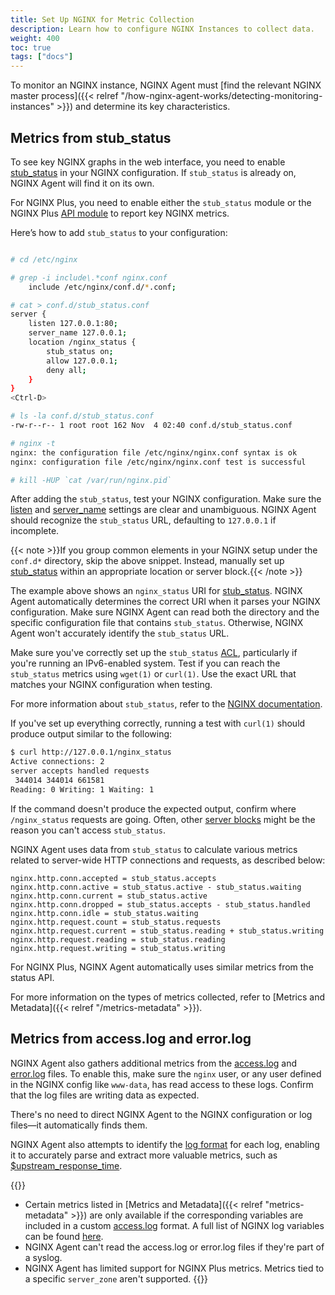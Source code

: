 ```yaml
---
title: Set Up NGINX for Metric Collection
description: Learn how to configure NGINX Instances to collect data.
weight: 400
toc: true
tags: ["docs"]
---
```


To monitor an NGINX instance, NGINX Agent must [find the relevant NGINX master process]({{< relref "/how-nginx-agent-works/detecting-monitoring-instances" >}}) and determine its key characteristics.

## Metrics from stub_status

To see key NGINX graphs in the web interface, you need to enable [stub_status](http://nginx.org/en/docs/http/ngx_http_stub_status_module.html) in your NGINX configuration. If `stub_status` is already on, NGINX Agent will find it on its own.

For NGINX Plus, you need to enable either the `stub_status` module or the NGINX Plus [API module](http://nginx.org/en/docs/http/ngx_http_api_module.html) to report key NGINX metrics.

Here’s how to add `stub_status` to your configuration:

```bash

# cd /etc/nginx

# grep -i include\.*conf nginx.conf
    include /etc/nginx/conf.d/*.conf;

# cat > conf.d/stub_status.conf
server {
    listen 127.0.0.1:80;
    server_name 127.0.0.1;
    location /nginx_status {
        stub_status on;
        allow 127.0.0.1;
        deny all;
    }
}
<Ctrl-D>

# ls -la conf.d/stub_status.conf
-rw-r--r-- 1 root root 162 Nov  4 02:40 conf.d/stub_status.conf

# nginx -t
nginx: the configuration file /etc/nginx/nginx.conf syntax is ok
nginx: configuration file /etc/nginx/nginx.conf test is successful

# kill -HUP `cat /var/run/nginx.pid`
```

After adding the `stub_status`, test your NGINX configuration. Make sure the [listen](http://nginx.org/en/docs/http/ngx_http_core_module.html#listen) and [server_name](http://nginx.org/en/docs/http/ngx_http_core_module.html#server_name) settings are clear and unambiguous. NGINX Agent should recognize the `stub_status` URL, defaulting to `127.0.0.1` if incomplete.

{{< note >}}If you group common elements in your NGINX setup under the `conf.d*` directory, skip the above snippet. Instead, manually set up [stub_status](http://nginx.org/en/docs/http/ngx_http_stub_status_module.html) within an appropriate location or server block.{{< /note >}}

The example above shows an `nginx_status` URI for [stub_status](http://nginx.org/en/docs/http/ngx_http_stub_status_module.html). NGINX Agent automatically determines the correct URI when it parses your NGINX configuration. Make sure NGINX Agent can read both the directory and the specific configuration file that contains `stub_status`. Otherwise, NGINX Agent won't accurately identify the `stub_status` URL.

Make sure you've correctly set up the `stub_status` [ACL](http://nginx.org/en/docs/http/ngx_http_access_module.html), particularly if you're running an IPv6-enabled system. Test if you can reach the `stub_status` metrics using `wget(1)` or `curl(1)`. Use the exact URL that matches your NGINX configuration when testing.

For more information about `stub_status`, refer to the [NGINX documentation](http://nginx.org/en/docs/http/ngx_http_stub_status_module.html).

If you've set up everything correctly, running a test with `curl(1)` should produce output similar to the following:

```bash
$ curl http://127.0.0.1/nginx_status
Active connections: 2
server accepts handled requests
 344014 344014 661581
Reading: 0 Writing: 1 Waiting: 1
```

If the command doesn't produce the expected output, confirm where `/nginx_status` requests are going. Often, other [server blocks](http://nginx.org/en/docs/http/ngx_http_core_module.html#server) might be the reason you can't access `stub_status`.

NGINX Agent uses data from `stub_status` to calculate various metrics related to server-wide HTTP connections and requests, as described below:

```nginx  
nginx.http.conn.accepted = stub_status.accepts
nginx.http.conn.active = stub_status.active - stub_status.waiting
nginx.http.conn.current = stub_status.active
nginx.http.conn.dropped = stub_status.accepts - stub_status.handled
nginx.http.conn.idle = stub_status.waiting
nginx.http.request.count = stub_status.requests
nginx.http.request.current = stub_status.reading + stub_status.writing
nginx.http.request.reading = stub_status.reading
nginx.http.request.writing = stub_status.writing
```

For NGINX Plus, NGINX Agent automatically uses similar metrics from the status API.

For more information on the types of metrics collected, refer to [Metrics and Metadata]({{< relref "/metrics-metadata" >}}).

## Metrics from access.log and error.log

NGINX Agent also gathers additional metrics from the [access.log](http://nginx.org/en/docs/http/ngx_http_log_module.html) and [error.log](http://nginx.org/en/docs/ngx_core_module.html#error_log) files. To enable this, make sure the `nginx` user, or any user defined in the NGINX config like `www-data`, has read access to these logs. Confirm that the log files are writing data as expected.

There's no need to direct NGINX Agent to the NGINX configuration or log files—it automatically finds them.

NGINX Agent also attempts to identify the [log format](http://nginx.org/en/docs/http/ngx_http_log_module.html#log_format) for each log, enabling it to accurately parse and extract more valuable metrics, such as [$upstream_response_time](http://nginx.org/en/docs/http/ngx_http_upstream_module.html#var_upstream_response_time).

{{<note>}}
- Certain metrics listed in [Metrics and Metadata]({{< relref "metrics-metadata" >}}) are only available if the corresponding variables are included in a custom [access.log](http://nginx.org/en/docs/http/ngx_http_log_module.html) format. A full list of NGINX log variables can be found [here](http://nginx.org/en/docs/varindex.html).
- NGINX Agent can't read the access.log or error.log files if they're part of a syslog.
- NGINX Agent has limited support for NGINX Plus metrics. Metrics tied to a specific `server_zone` aren't supported.
{{</note>}}